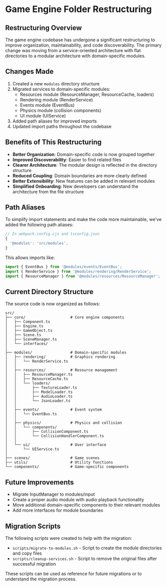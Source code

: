 # Game Engine Folder Restructuring

## Restructuring Overview

The game engine codebase has undergone a significant restructuring to improve organization, maintainability, and code discoverability. The primary change was moving from a service-oriented architecture with flat directories to a modular architecture with domain-specific modules.

## Changes Made

1. Created a new `modules` directory structure
2. Migrated services to domain-specific modules:
   - Resources module (ResourceManager, ResourceCache, loaders)
   - Rendering module (RenderService)
   - Events module (EventBus)
   - Physics module (collision components)
   - UI module (UIService)
3. Added path aliases for improved imports
4. Updated import paths throughout the codebase

## Benefits of This Restructuring

- **Better Organization**: Domain-specific code is now grouped together
- **Improved Discoverability**: Easier to find related files
- **Clearer Architecture**: The modular design is reflected in the directory structure
- **Reduced Coupling**: Domain boundaries are more clearly defined
- **Better Extensibility**: New features can be added in relevant modules
- **Simplified Onboarding**: New developers can understand the architecture from the file structure

## Path Aliases

To simplify import statements and make the code more maintainable, we've added the following path aliases:

```javascript
// In webpack.config.cjs and tsconfig.json
{
  '@modules': 'src/modules',
}
```

This allows imports like:

```typescript
import { EventBus } from '@modules/events/EventBus';
import { RenderService } from '@modules/rendering/RenderService';
import { ResourceManager } from '@modules/resources/ResourceManager';
```

## Current Directory Structure

The source code is now organized as follows:

```
src/
├── core/                    # Core engine components
│   ├── Component.ts
│   ├── Engine.ts
│   ├── GameObject.ts
│   ├── Scene.ts
│   ├── SceneManager.ts
│   └── interfaces/
│
├── modules/                 # Domain-specific modules
│   ├── rendering/           # Graphics rendering
│   │   └── RenderService.ts
│   │
│   ├── resources/           # Resource management
│   │   ├── ResourceManager.ts
│   │   ├── ResourceCache.ts
│   │   └── loaders/
│   │       ├── TextureLoader.ts
│   │       ├── ModelLoader.ts
│   │       ├── AudioLoader.ts
│   │       └── JsonLoader.ts
│   │
│   ├── events/              # Event system
│   │   └── EventBus.ts
│   │
│   ├── physics/             # Physics and collision
│   │   └── components/
│   │       ├── CollisionComponent.ts
│   │       └── CollisionHandlerComponent.ts
│   │
│   └── ui/                  # User interface
│       └── UIService.ts
│
├── scenes/                  # Game scenes
├── utils/                   # Utility functions
└── components/              # Game-specific components
```

## Future Improvements

- Migrate InputManager to modules/input
- Create a proper audio module with audio playback functionality
- Move additional domain-specific components to their relevant modules
- Add more interfaces for module boundaries

## Migration Scripts

The following scripts were created to help with the migration:

- `scripts/migrate-to-modules.sh` - Script to create the module directories and copy files
- `scripts/cleanup-services.sh` - Script to remove the original files after successful migration

These scripts can be used as reference for future migrations or to understand the migration process.
